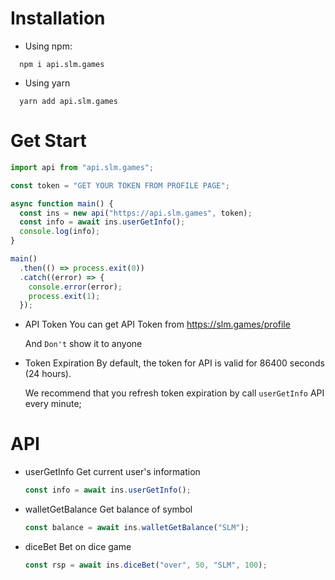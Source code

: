 # Installation

- Using npm:

```shell
  npm i api.slm.games
```

- Using yarn

```shell
  yarn add api.slm.games
```

# Get Start

```javascript
import api from "api.slm.games";

const token = "GET YOUR TOKEN FROM PROFILE PAGE";

async function main() {
  const ins = new api("https://api.slm.games", token);
  const info = await ins.userGetInfo();
  console.log(info);
}

main()
  .then(() => process.exit(0))
  .catch((error) => {
    console.error(error);
    process.exit(1);
  });
```

- API Token
  You can get API Token from https://slm.games/profile

  And `Don't` show it to anyone

- Token Expiration
  By default, the token for API is valid for 86400 seconds (24 hours).

  We recommend that you refresh token expiration by call `userGetInfo` API every minute;

# API

- userGetInfo
  Get current user's information

  ```javascript
  const info = await ins.userGetInfo();
  ```

- walletGetBalance
  Get balance of symbol

  ```javascript
  const balance = await ins.walletGetBalance("SLM");
  ```

- diceBet
  Bet on dice game

  ```javascript
  const rsp = await ins.diceBet("over", 50, "SLM", 100);
  ```
